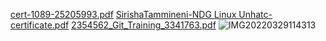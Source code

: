 [cert-1089-25205993.pdf](https://github.com/Sirisha-Tammineni/M1_March_2022/files/8362903/cert-1089-25205993.pdf)
[SirishaTammineni-NDG Linux Unhatc-certificate.pdf](https://github.com/Sirisha-Tammineni/M1_March_2022/files/8362904/SirishaTammineni-NDG.Linux.Unhatc-certificate.pdf)
[2354562_Git_Training_3341763.pdf](https://github.com/Sirisha-Tammineni/M1_March_2022/files/8362905/2354562_Git_Training_3341763.pdf)
![IMG20220329114313](https://user-images.githubusercontent.com/102342634/160546133-ae7d5c15-cf26-496a-93ea-15d95b4da843.jpg)
